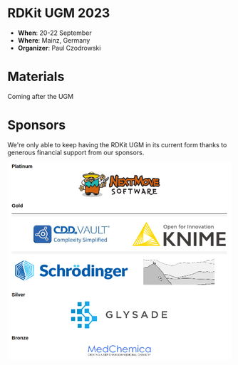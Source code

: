 # RDKit UGM 2023

- **When**: 20-22 September
- **Where**: Mainz, Germany
- **Organizer**: Paul Czodrowski

# Materials

Coming after the UGM


# Sponsors

We're only able to keep having the RDKit UGM in its current form thanks to generous financial support from our sponsors.

![Sponsors mosaic](images/sponsors.png)
